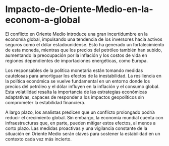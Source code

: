 # Impacto-de-Oriente-Medio-en-la-econom-a-global
El conflicto en Oriente Medio introduce una gran incertidumbre en la economía global, impulsando una tendencia de los inversores hacia activos seguros como el dólar estadounidense. Esto ha generado un fortalecimiento de esta moneda, mientras que los precios del petróleo también han subido, aumentando la preocupación por la inflación y los costos de vida en regiones dependientes de importaciones energéticas, como Europa.

Los responsables de la política monetaria están tomando medidas cautelosas para amortiguar los efectos de la inestabilidad. La resiliencia en la política económica se vuelve fundamental en un entorno donde los precios del petróleo y el dólar influyen en la inflación y el consumo global. Esta volatilidad resalta la importancia de las estrategias económicas adaptativas, capaces de responder a los impactos geopolíticos sin comprometer la estabilidad financiera.

A largo plazo, los analistas predicen que un conflicto prolongado podría reducir el crecimiento global. Sin embargo, la economía mundial cuenta con infraestructuras que, en parte, pueden mitigar estos efectos, al menos a corto plazo. Las medidas proactivas y una vigilancia constante de la situación en Oriente Medio serán claves para sostener la estabilidad en un contexto cada vez más incierto.
